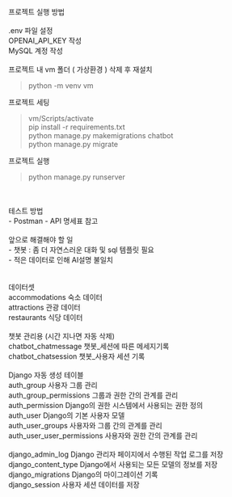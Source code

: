 프로젝트 실행 방법
<br><br>
.env 파일 설정<br>
OPENAI_API_KEY 작성<br>
MySQL 계정 작성<br>
<br>
프로젝트 내 vm 폴더 ( 가상환경 ) 삭제 후 재설치
> python -m venv vm

프로젝트 세팅
> vm/Scripts/activate<br>
> pip install -r requirements.txt<br>
> python manage.py makemigrations chatbot<br>
> python manage.py migrate<br>

프로젝트 실행
> python manage.py runserver
<br>
<br>
테스트 방법<br>
- Postman - API 명세표 참고<br>
<br>
앞으로 해결해야 할 일<br>
- 챗봇 : 좀 더 자연스러운 대화 및 sql 템플릿 필요<br>
- 적은 데이터로 인해 AI설명 불일치<br>
<br><br>
데이터셋<br>
accommodations			숙소 데이터<br>
attractions			관광 데이터<br>
restaurants			식당 데이터<br>
<br>
챗봇 관리용 (시간 지나면 자동 삭제)<br>
chatbot_chatmessage		챗봇_세션에 따른 메세지기록<br>
chatbot_chatsession		챗봇_사용자 세션 기록<br>
<br>
Django 자동 생성 테이블<br>
auth_group			사용자 그룹 관리<br>
auth_group_permissions		그룹과 권한 간의 관계를 관리<br>
auth_permission			Django의 권한 시스템에서 사용되는 권한 정의<br>
auth_user			Django의 기본 사용자 모델<br>
auth_user_groups			사용자와 그룹 간의 관계를 관리<br>
auth_user_user_permissions		사용자와 권한 간의 관계를 관리<br>
<br>
django_admin_log			Django 관리자 페이지에서 수행된 작업 로그를 저장<br>
django_content_type		Django에서 사용되는 모든 모델의 정보를 저장<br>
django_migrations			Django의 마이그레이션 기록<br>
django_session			사용자 세션 데이터를 저장<br>
